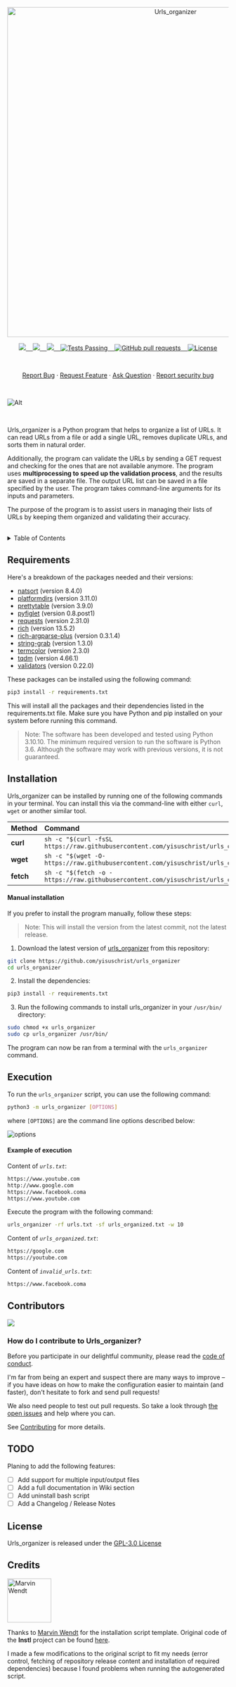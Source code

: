 <p align="center"><img width="750" src="https://i.imgur.com/Scbk7tO.png" alt="Urls_organizer"></p>

<p align="center">
    <a href="https://github.com/yisuschrist/urls_organizer/issues">
        <img src="https://img.shields.io/github/issues/yisuschrist/urls_organizer?color=171b20&label=Issues%20%20&logo=gnubash&labelColor=e05f65&logoColor=ffffff">&nbsp;&nbsp;&nbsp;
    </a>
    <a href="https://github.com/yisuschrist/urls_organizer/forks">
        <img src="https://img.shields.io/github/forks/yisuschrist/urls_organizer?color=171b20&label=Forks%20%20&logo=git&labelColor=f1cf8a&logoColor=ffffff">&nbsp;&nbsp;&nbsp;
    </a>
    <a href="https://github.com/yisuschrist/urls_organizer/">
        <img src="https://img.shields.io/github/stars/yisuschrist/urls_organizer?color=171b20&label=Stargazers&logo=octicon-star&labelColor=70a5eb">&nbsp;&nbsp;&nbsp;
    </a>
    <a href="https://github.com/yisuschrist/urls_organizer/actions">
        <img alt="Tests Passing" src="https://github.com/yisuschrist/urls_organizer/actions/workflows/github-code-scanning/codeql/badge.svg">&nbsp;&nbsp;&nbsp;
    </a>
    <a href="https://github.com/yisuschrist/urls_organizer/pulls">
        <img alt="GitHub pull requests" src="https://img.shields.io/github/issues-pr/yisuschrist/urls_organizer?color=0088ff">&nbsp;&nbsp;&nbsp;
    </a>
    <a href="https://opensource.org/license/gpl-3-0/">
        <img alt="License" src="https://img.shields.io/github/license/yisuschrist/urls_organizer?color=0088ff">
    </a>
    <!--
    <a href="https://github.com/yisuschrist/urls_organizer/issues/contributors">
        <img alt="GitHub Contributors" src="https://img.shields.io/github/contributors/yisuschrist/urls_organizer" />
    </a>
    -->
</p>

<br>

<p align="center">
    <a href="https://github.com/yisuschrist/urls_organizer/issues/new/choose">Report Bug</a>
    ·
    <a href="https://github.com/yisuschrist/urls_organizer/issues/new/choose">Request Feature</a>
    ·
    <a href="https://github.com/yisuschrist/urls_organizer/discussions">Ask Question</a>
    ·
    <a href="https://github.com/yisuschrist/urls_organizer/security/policy#reporting-a-vulnerability">Report security bug</a>
</p>

<br>

![Alt](https://repobeats.axiom.co/api/embed/c3525653303a46af833c14fd7587342852c3d494.svg "Repobeats analytics image")

<br>

Urls_organizer is a Python program that helps to organize a list of URLs. It can read URLs from a file or add a single URL, removes duplicate URLs, and sorts them in natural order.

Additionally, the program can validate the URLs by sending a GET request and checking for the ones that are not available anymore. The program uses **multiprocessing to speed up the validation process**, and the results are saved in a separate file. The output URL list can be saved in a file specified by the user. The program takes command-line arguments for its inputs and parameters.

The purpose of the program is to assist users in managing their lists of URLs by keeping them organized and validating their accuracy.

<br>

<details>
<summary>Table of Contents</summary>

- [Requirements](#requirements)
- [Installation](#installation)
  - [Manual installation](#manual-installation)
- [Execution](#execution)
  - [Example of execution](#example-of-execution)
- [Contributors](#contributors)
  - [How do I contribute to Urls_organizer?](#how-do-i-contribute-to-urls_organizer)
- [TODO](#todo)
- [License](#license)
- [Credits](#credits)

</details>

## Requirements

Here's a breakdown of the packages needed and their versions:

- [natsort](https://pypi.org/project/natsort) (version 8.4.0)
- [platformdirs](https://pypi.org/project/platformdirs) (version 3.11.0)
- [prettytable](https://pypi.org/project/prettytable) (version 3.9.0)
- [pyfiglet](https://pypi.org/project/pyfiglet) (version 0.8.post1)
- [requests](https://pypi.org/project/requests) (version 2.31.0)
- [rich](https://pypi.org/project/rich) (version 13.5.2)
- [rich-argparse-plus](https://pypi.org/project/rich-argparse-plus) (version 0.3.1.4)
- [string-grab](https://pypi.org/project/string-grab) (version 1.3.0)
- [termcolor](https://pypi.org/project/termcolor) (version 2.3.0)
- [tqdm](https://pypi.org/project/tqdm) (version 4.66.1)
- [validators](https://pypi.org/project/validators) (version 0.22.0)

These packages can be installed using the following command:

```bash
pip3 install -r requirements.txt
```

This will install all the packages and their dependencies listed in the requirements.txt file. Make sure you have Python and pip installed on your system before running this command.

> Note: The software has been developed and tested using Python 3.10.10. The minimum required version to run the software is Python 3.6. Although the software may work with previous versions, it is not guaranteed.

## Installation

Urls_organizer can be installed by running one of the following commands in your terminal. You can install this via the command-line with either `curl`, `wget` or another similar tool.

| Method    | Command                                                                                              |
| :-------- | :--------------------------------------------------------------------------------------------------- |
| **curl**  | `sh -c "$(curl -fsSL https://raw.githubusercontent.com/yisuschrist/urls_organizer/main/install.sh)"` |
| **wget**  | `sh -c "$(wget -O- https://raw.githubusercontent.com/yisuschrist/urls_organizer/main/install.sh)"`   |
| **fetch** | `sh -c "$(fetch -o - https://raw.githubusercontent.com/yisuschrist/urls_organizer/main/install.sh)"` |

#### Manual installation

If you prefer to install the program manually, follow these steps:

> Note: This will install the version from the latest commit, not the latest release.

1. Download the latest version of [urls_organizer](https://github.com/yisuschrist/urls_organizer) from this repository:

```bash
git clone https://github.com/yisuschrist/urls_organizer
cd urls_organizer
```

2. Install the dependencies:

```bash
pip3 install -r requirements.txt
```

3. Run the following commands to install urls_organizer in your `/usr/bin/` directory:

```bash
sudo chmod +x urls_organizer
sudo cp urls_organizer /usr/bin/
```

The program can now be ran from a terminal with the `urls_organizer` command.

## Execution

To run the `urls_organizer` script, you can use the following command:

```bash
python3 -m urls_organizer [OPTIONS]
```

where `[OPTIONS]` are the command line options described below:

![options](https://i.imgur.com/yZAnJky.png)

#### Example of execution

Content of _`urls.txt`_:

```txt
https://www.youtube.com
http://www.google.com
https://www.facebook.coma
https://www.youtube.com
```

Execute the program with the following command:

```bash
urls_organizer -rf urls.txt -sf urls_organized.txt -w 10
```

Content of _`urls_organized.txt`_:

```txt
https://google.com
https://youtube.com
```

Content of _`invalid_urls.txt`_:

```txt
https://www.facebook.coma
```

## Contributors

<a href="https://github.com/yisuschrist/urls_organizer/graphs/contributors">
  <img src="https://contrib.rocks/image?repo=yisuschrist/urls_organizer" />
</a>

### How do I contribute to Urls_organizer?

Before you participate in our delightful community, please read the [code of conduct](.github/CODE_OF_CONDUCT.md).

I'm far from being an expert and suspect there are many ways to improve – if you have ideas on how to make the configuration easier to maintain (and faster), don't hesitate to fork and send pull requests!

We also need people to test out pull requests. So take a look through [the open issues](https://github.com/yisuschrist/urls_organizer/issues) and help where you can.

See [Contributing](.github/CONTRIBUTING.md) for more details.

## TODO

Planing to add the following features:

- [ ] Add support for multiple input/output files
- [ ] Add a full documentation in Wiki section
- [ ] Add uninstall bash script
- [ ] Add a Changelog / Release Notes

## License

Urls_organizer is released under the [GPL-3.0 License](https://opensource.org/licenses/GPL-3.0)

## Credits

<img src="https://avatars.githubusercontent.com/u/31022056?v=4" width="100px;" alt="Marvin Wendt" border-radius="50% !important;" />

Thanks to [Marvin Wendt](https://github.com/MarvinJWendt) for the installation script template. Original code of the **Instl** project can be found [here](https://github.com/installer/instl).

I made a few modifications to the original script to fit my needs (error control, fetching of repository release content and installation of required dependencies) because I found problems when running the autogenerated script.
